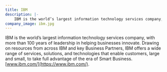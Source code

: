 ```yaml
---
title: IBM
description: |-
    IBM is the world’s largest information technology services company, with more than 100 years of leadership in helping businesses innovate.
company_image: ibm.jpg
---
```

IBM is the world’s largest information technology services company, with more than 100 years of leadership in helping businesses innovate. Drawing on resources from across IBM and key Business Partners, IBM offers a wide range of services, solutions, and technologies that enable customers, large and small, to take full advantage of the era of Smart Business. [www.ibm.com/](https://www.ibm.com/).
